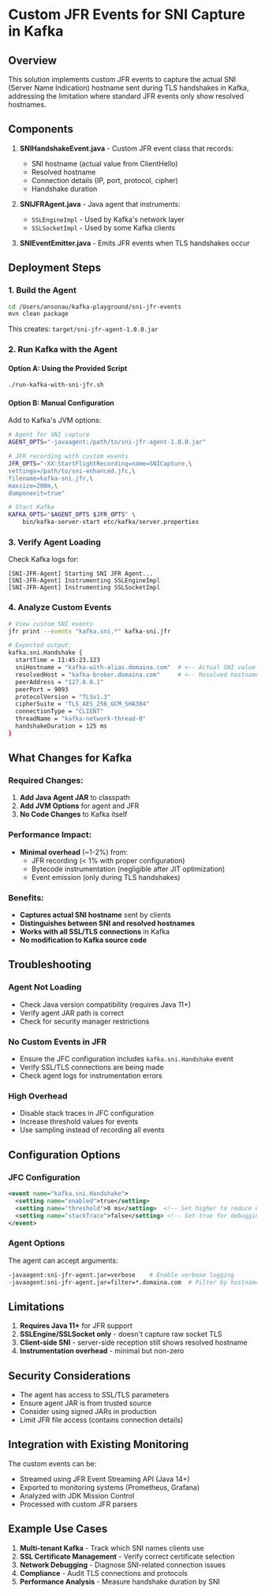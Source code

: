 # Custom JFR Events for SNI Capture in Kafka

## Overview
This solution implements custom JFR events to capture the actual SNI (Server Name Indication) hostname sent during TLS handshakes in Kafka, addressing the limitation where standard JFR events only show resolved hostnames.

## Components

1. **SNIHandshakeEvent.java** - Custom JFR event class that records:
   - SNI hostname (actual value from ClientHello)
   - Resolved hostname
   - Connection details (IP, port, protocol, cipher)
   - Handshake duration

2. **SNIJFRAgent.java** - Java agent that instruments:
   - `SSLEngineImpl` - Used by Kafka's network layer
   - `SSLSocketImpl` - Used by some Kafka clients

3. **SNIEventEmitter.java** - Emits JFR events when TLS handshakes occur

## Deployment Steps

### 1. Build the Agent
```bash
cd /Users/ansonau/kafka-playground/sni-jfr-events
mvn clean package
```

This creates: `target/sni-jfr-agent-1.0.0.jar`

### 2. Run Kafka with the Agent

#### Option A: Using the Provided Script
```bash
./run-kafka-with-sni-jfr.sh
```

#### Option B: Manual Configuration

Add to Kafka's JVM options:
```bash
# Agent for SNI capture
AGENT_OPTS="-javaagent:/path/to/sni-jfr-agent-1.0.0.jar"

# JFR recording with custom events
JFR_OPTS="-XX:StartFlightRecording=name=SNICapture,\
settings=/path/to/sni-enhanced.jfc,\
filename=kafka-sni.jfr,\
maxsize=200m,\
dumponexit=true"

# Start Kafka
KAFKA_OPTS="$AGENT_OPTS $JFR_OPTS" \
    bin/kafka-server-start etc/kafka/server.properties
```

### 3. Verify Agent Loading

Check Kafka logs for:
```
[SNI-JFR-Agent] Starting SNI JFR Agent...
[SNI-JFR-Agent] Instrumenting SSLEngineImpl
[SNI-JFR-Agent] Instrumenting SSLSocketImpl
```

### 4. Analyze Custom Events

```bash
# View custom SNI events
jfr print --events "kafka.sni.*" kafka-sni.jfr

# Expected output:
kafka.sni.Handshake {
  startTime = 11:45:23.123
  sniHostname = "kafka-with-alias.domaina.com"  # <-- Actual SNI value
  resolvedHost = "kafka-broker.domaina.com"     # <-- Resolved hostname
  peerAddress = "127.0.0.1"
  peerPort = 9093
  protocolVersion = "TLSv1.3"
  cipherSuite = "TLS_AES_256_GCM_SHA384"
  connectionType = "CLIENT"
  threadName = "kafka-network-thread-0"
  handshakeDuration = 125 ms
}
```

## What Changes for Kafka

### Required Changes:
1. **Add Java Agent JAR** to classpath
2. **Add JVM Options** for agent and JFR
3. **No Code Changes** to Kafka itself

### Performance Impact:
- **Minimal overhead** (~1-2%) from:
  - JFR recording (< 1% with proper configuration)
  - Bytecode instrumentation (negligible after JIT optimization)
  - Event emission (only during TLS handshakes)

### Benefits:
- **Captures actual SNI hostname** sent by clients
- **Distinguishes between SNI and resolved hostnames**
- **Works with all SSL/TLS connections** in Kafka
- **No modification to Kafka source code**

## Troubleshooting

### Agent Not Loading
- Check Java version compatibility (requires Java 11+)
- Verify agent JAR path is correct
- Check for security manager restrictions

### No Custom Events in JFR
- Ensure the JFC configuration includes `kafka.sni.Handshake` event
- Verify SSL/TLS connections are being made
- Check agent logs for instrumentation errors

### High Overhead
- Disable stack traces in JFC configuration
- Increase threshold values for events
- Use sampling instead of recording all events

## Configuration Options

### JFC Configuration
```xml
<event name="kafka.sni.Handshake">
  <setting name="enabled">true</setting>
  <setting name="threshold">0 ms</setting>  <!-- Set higher to reduce events -->
  <setting name="stackTrace">false</setting> <!-- Set true for debugging -->
</event>
```

### Agent Options
The agent can accept arguments:
```bash
-javaagent:sni-jfr-agent.jar=verbose    # Enable verbose logging
-javaagent:sni-jfr-agent.jar=filter=*.domaina.com  # Filter by hostname
```

## Limitations

1. **Requires Java 11+** for JFR support
2. **SSLEngine/SSLSocket only** - doesn't capture raw socket TLS
3. **Client-side SNI** - server-side reception still shows resolved hostname
4. **Instrumentation overhead** - minimal but non-zero

## Security Considerations

- The agent has access to SSL/TLS parameters
- Ensure agent JAR is from trusted source
- Consider using signed JARs in production
- Limit JFR file access (contains connection details)

## Integration with Existing Monitoring

The custom events can be:
- Streamed using JFR Event Streaming API (Java 14+)
- Exported to monitoring systems (Prometheus, Grafana)
- Analyzed with JDK Mission Control
- Processed with custom JFR parsers

## Example Use Cases

1. **Multi-tenant Kafka** - Track which SNI names clients use
2. **SSL Certificate Management** - Verify correct certificate selection
3. **Network Debugging** - Diagnose SNI-related connection issues
4. **Compliance** - Audit TLS connections and protocols
5. **Performance Analysis** - Measure handshake duration by SNI